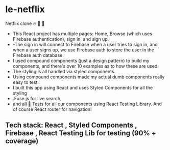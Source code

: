 # le-netflix
  Netflix clone 🔥 🌱 💯
  - This React project has multiple pages: Home, Browse (which uses Firebase authentication), sign in, and sign up. 
  - -The sign in will connect to Firebase when a user tries to sign in, and when a user signs up, we  use Firebase auth to store the user in the Firebase auth database.
  - I used compound components (just a design pattern) to build my components, and there's over 10 examples as to how these are used. 
  - The styling is all handled via styled components. 
  - Using compound components made my actual dumb components really easy to test.
  -  I built this app using React and uses Styled Components for all the styling
  -  .Fuse.js for live search, 
  -  and all 🧪 Tests for all our components using React Testing Library. And of course React router for navigation!

## Tech stack: React , Styled Components , Firebase , React Testing Lib for testing (90% + coverage)
